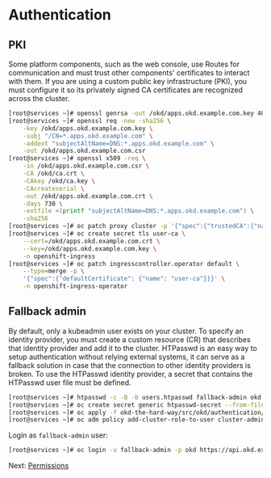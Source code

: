 # Authentication

## PKI

Some platform components, such as the web console, use Routes for communication
and must trust other components' certificates to interact with them. If you are
using a custom public key infrastructure (PKI), you must configure it so its
privately signed CA certificates are recognized across the cluster.

```bash
[root@services ~]# openssl genrsa -out /okd/apps.okd.example.com.key 4096
[root@services ~]# openssl req -new -sha256 \
    -key /okd/apps.okd.example.com.key \
    -subj "/CN=*.apps.okd.example.com" \
    -addext "subjectAltName=DNS:*.apps.okd.example.com" \
    -out /okd/apps.okd.example.com.csr
[root@services ~]# openssl x509 -req \
    -in /okd/apps.okd.example.com.csr \
    -CA /okd/ca.crt \
    -CAkey /okd/ca.key \
    -CAcreateserial \
    -out /okd/apps.okd.example.com.crt \
    -days 730 \
    -extfile <(printf "subjectAltName=DNS:*.apps.okd.example.com") \
    -sha256
[root@services ~]# oc patch proxy cluster -p '{"spec":{"trustedCA":{"name":"user-ca-bundle"}}}' --type=merge
[root@services ~]# oc create secret tls user-ca \
    --cert=/okd/apps.okd.example.com.crt \
    --key=/okd/apps.okd.example.com.key \
    -n openshift-ingress
[root@services ~]# oc patch ingresscontroller.operator default \
    --type=merge -p \
    '{"spec":{"defaultCertificate": {"name": "user-ca"}}}' \
    -n openshift-ingress-operator
```

## Fallback admin

By default, only a kubeadmin user exists on your cluster. To specify an identity
provider, you must create a custom resource (CR) that describes that identity
provider and add it to the cluster. HTPasswd is an easy way to setup
authentication without relying external systems, it can serve as a fallback
solution in case that the connection to other identity providers is broken. To
use the HTPasswd identity provider, a secret that contains the HTPasswd user
file must be defined.

```bash
[root@services ~]# htpasswd -c -B -b users.htpasswd fallback-admin okd
[root@services ~]# oc create secret generic htpasswd-secret --from-file=htpasswd=/root/users.htpasswd -n openshift-config
[root@services ~]# oc apply -f okd-the-hard-way/src/okd/authentication/oauth-cluster.yaml
[root@services ~]# oc adm policy add-cluster-role-to-user cluster-admin fallback-admin
```

Login as `fallback-admin` user:

```bash
[root@services ~]# oc login -u fallback-admin -p okd https://api.okd.example.com:6443
```

Next: [Permissions](11-permissions.md)
